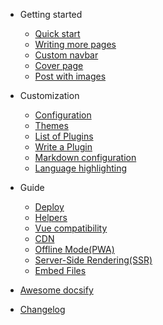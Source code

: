 - Getting started

  - [Quick start](docs-en/quickstart.md)
  - [Writing more pages](docs-en/more-pages.md)
  - [Custom navbar](docs-en/custom-navbar.md)
  - [Cover page](docs-en/cover.md)
  - [Post with images](docs-en/post-with-images.md)

- Customization

  - [Configuration](docs-en/configuration.md)
  - [Themes](docs-en/themes.md)
  - [List of Plugins](docs-en/plugins.md)
  - [Write a Plugin](docs-en/write-a-plugin.md)
  - [Markdown configuration](docs-en/markdown.md)
  - [Language highlighting](docs-en/language-highlight.md)

- Guide

  - [Deploy](docs-en/deploy.md)
  - [Helpers](docs-en/helpers.md)
  - [Vue compatibility](docs-en/vue.md)
  - [CDN](docs-en/cdn.md)
  - [Offline Mode(PWA)](docs-en/pwa.md)
  - [Server-Side Rendering(SSR)](docs-en/ssr.md)
  - [Embed Files](docs-en/embed-files.md)

- [Awesome docsify](awesome.md)
- [Changelog](changelog.md)

